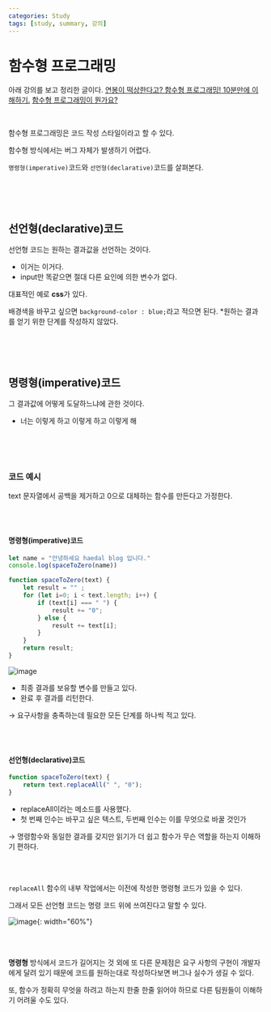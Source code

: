 ```yaml
---
categories: Study
tags: [study, summary, 강의]
---
```


# 함수형 프로그래밍
아래 강의를 보고 정리한 글이다.
[연봉이 떡상한다고? 함수형 프로그래밍! 10분만에 이해하기.](https://www.youtube.com/watch?v=7aEQLvvnQIY&t=445s)
[함수형 프로그래밍이 뭔가요?](https://www.youtube.com/watch?v=jVG5jvOzu9Y)

<br>

함수형 프로그래밍은 코드 작성 스타일이라고 할 수 있다.

함수형 방식에서는 버그 자체가 발생하기 어렵다.

`명령형(imperative)`코드와 `선언형(declarative)`코드를 살펴본다.

<br><br><br>

## 선언형(declarative)코드
선언형 코드는 원하는 결과값을 선언하는 것이다.

- 이거는 이거다.
- input만 똑같으면 절대 다른 요인에 의한 변수가 없다.


대표적인 예로 **css**가 있다.

배경색을 바꾸고 싶으면 `background-color : blue;`라고 적으면 된다.
*원하는 결과를 얻기 위한 단계를 작성하지 않았다.

<br><br><br>

## 명령형(imperative)코드
그 결과값에 어떻게 도달하느냐에 관한 것이다.

- 너는 이렇게 하고 이렇게 하고 이렇게 해


<br><br><br>

### 코드 예시
text 문자열에서 공백을 제거하고 0으로 대체하는 함수를 만든다고 가정한다.

<br><br>

#### 명령형(imperative)코드
```js
let name = "안녕하세요 haedal blog 입니다."
console.log(spaceToZero(name))

function spaceToZero(text) {
    let result = "" ;
    for (let i=0; i < text.length; i++) {
        if (text[i] === " ") {
            result += "0";
        } else {
            result += text[i];
        }
    }
    return result;
}
```

![image](https://user-images.githubusercontent.com/74857364/201053548-91956e44-b6b8-447b-815f-15216fee7547.png)

- 최종 결과를 보유할 변수를 만들고 있다.
- 완료 후 결과를 리턴한다.

→ 요구사항을 충족하는데 필요한 모든 단계를 하나씩 적고 있다.


<br><br>

#### 선언형(declarative)코드
```js
function spaceToZero(text) {
    return text.replaceAll(" ", "0");
}
```
- replaceAll이라는 메소드를 사용했다.
- 첫 번째 인수는 바꾸고 싶은 텍스트, 두번째 인수는 이를 무엇으로 바꿀 것인가

→ 명령함수와 동일한 결과를 갖지만 읽기가 더 쉽고 함수가 무슨 역할을 하는지 이해하기 편하다.

<br><br>

`replaceAll` 함수의 내부 작업에서는 이전에 작성한 명령형 코드가 있을 수 있다.

그래서 모든 선언형 코드는 명령 코드 위에 쓰여진다고 말할 수 있다.

![image](https://user-images.githubusercontent.com/74857364/201056071-b196455c-a8b4-4f4a-85d5-222d8dc05e30.png){: width="60%"}

<br><br>

**명령형** 방식에서 코드가 길어지는 것 외에 또 다른 문제점은
요구 사항의 구현이 개발자에게 달려 있기 때문에 코드를 원하는대로 작성하다보면 버그나 실수가 생길 수 있다.

또, 함수가 정확히 무엇을 하려고 하는지 한줄 한줄 읽어야 하므로 다른 팀원들이 이해하기 어려울 수도 있다.

